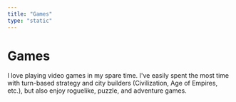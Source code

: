 ```yaml
---
title: "Games"
type: "static"
---
```

# Games

I love playing video games in my spare time. I've easily spent the most time with turn-based strategy and city builders
(Civilization, Age of Empires, etc.), but also enjoy roguelike, puzzle, and adventure games.
